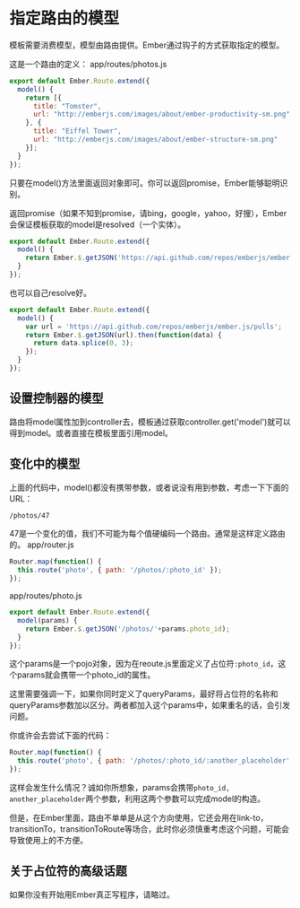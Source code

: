 # 指定路由的模型

模板需要消费模型，模型由路由提供。Ember通过钩子的方式获取指定的模型。


这是一个路由的定义：
app/routes/photos.js
```javascript
export default Ember.Route.extend({
  model() {
    return [{
      title: "Tomster",
      url: "http://emberjs.com/images/about/ember-productivity-sm.png"
    }, {
      title: "Eiffel Tower",
      url: "http://emberjs.com/images/about/ember-structure-sm.png"
    }];
  }
});
```

只要在model()方法里面返回对象即可。你可以返回promise，Ember能够聪明识别。


返回promise（如果不知到promise，请bing，google，yahoo，好搜），Ember会保证模板获取的model是resolved（一个实体）。

```javascript
export default Ember.Route.extend({
  model() {
    return Ember.$.getJSON('https://api.github.com/repos/emberjs/ember.js/pulls');
  }
});
```

也可以自己resolve好。
```javascript
export default Ember.Route.extend({
  model() {
    var url = 'https://api.github.com/repos/emberjs/ember.js/pulls';
    return Ember.$.getJSON(url).then(function(data) {
      return data.splice(0, 3);
    });
  }
});
```

## 设置控制器的模型

路由将model属性加到controller去，模板通过获取controller.get('model')就可以得到model。或者直接在模板里面引用model。

## 变化中的模型

上面的代码中，model()都没有携带参数，或者说没有用到参数，考虑一下下面的URL：

```html
/photos/47
```

47是一个变化的值，我们不可能为每个值硬编码一个路由。通常是这样定义路由的。
app/router.js
```javascript
Router.map(function() {
  this.route('photo', { path: '/photos/:photo_id' });
});
```

app/routes/photo.js
```javascript
export default Ember.Route.extend({
  model(params) {
    return Ember.$.getJSON('/photos/'+params.photo_id);
  }
});
```

这个params是一个pojo对象，因为在reoute.js里面定义了占位符```:photo_id```，这个params就会携带一个photo_id的属性。

这里需要强调一下，如果你同时定义了queryParams，最好将占位符的名称和queryParams参数加以区分。两者都加入这个params中，如果重名的话，会引发问题。

你或许会去尝试下面的代码：
```javascript
Router.map(function() {
  this.route('photo', { path: '/photos/:photo_id/:another_placeholder' });
});
```

这样会发生什么情况？诚如你所想象，params会携带```photo_id, another_placeholder```两个参数，利用这两个参数可以完成model的构造。

但是，在Ember里面，路由不单单是从这个方向使用，它还会用在link-to，transitionTo，transitionToRoute等场合，此时你必须慎重考虑这个问题，可能会导致使用上的不方便。


## 关于占位符的高级话题

如果你没有开始用Ember真正写程序，请略过。


